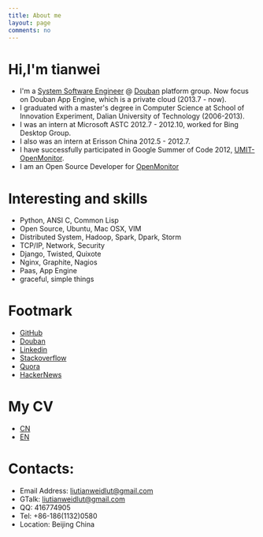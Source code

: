 ```yaml
---
title: About me
layout: page
comments: no
---
```


# Hi,I'm tianwei
  - I'm a [System Software Engineer](http://jobs.douban.com/#job-xt) @ [Douban](http://www.douban.com/) platform group. Now focus on Douban App Engine,
  which is a private cloud (2013.7 - now).
  - I graduated with a master's degree in Computer Science at School of Innovation Experiment, Dalian University of Technology (2006-2013).
  - I was an intern at Microsoft ASTC 2012.7 - 2012.10, worked for Bing Desktop Group.
  - I also was an intern at Erisson China 2012.5 - 2012.7.
  - I have successfully participated in Google Summer of Code 2012, [UMIT-OpenMonitor](http://dev.umitproject.org/projects/umitproject/wiki). 
  - I am an Open Source Developer for [OpenMonitor](https://github.com/umitproject)

# Interesting and skills
- Python, ANSI C, Common Lisp 
- Open Source, Ubuntu, Mac OSX, VIM
- Distributed System, Hadoop, Spark, Dpark, Storm
- TCP/IP, Network, Security
- Django, Twisted, Quixote
- Nginx, Graphite, Nagios
- Paas, App Engine
- graceful, simple things

# Footmark
- [GitHub](https://github.com/tianweidut)
- [Douban](http://www.douban.com/people/tianweidut/)
- [Linkedin](cn.linkedin.com/in/liutianwei) 
- [Stackoverflow](http://stackoverflow.com/users/619640/tianwei) 
- [Quora](http://www.quora.com/Tianwei-Liu-1)
- [HackerNews](http://news.ycombinator.com/threads?id=liutianweidlut)

# My CV
- [CN](http://tianwei-wordpress.stor.sinaapp.com/uploads/2012/08/%E5%A4%A7%E8%BF%9E%E7%90%86%E5%B7%A5_%E5%88%9B%E6%96%B0%E9%99%A2_%E5%88%98%E5%A4%A9%E4%BC%9F_%E4%B8%AD%E6%96%87%E7%AE%80%E5%8E%862012.8tiny.pdf)
- [EN](http://tianwei-wordpress.stor.sinaapp.com/uploads/2012/08/Dut_Liutianwei_CV2012.8.pdf)

# Contacts:
- Email Address: [liutianweidlut@gmail.com](liutianweidlut@gmail.com)
- GTalk: liutianweidlut@gmail.com
- QQ: 416774905
- Tel: +86-186(1132)0580
- Location: Beijing China 

